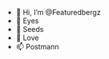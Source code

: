 - 👋 Hi, I’m @Featuredbergz
- 👀 Eyes
- 🌱 Seeds 
- 💞️ Love
- 📫 Postmann
<!---
Featuredbergz/Featuredbergz is a ✨ special ✨ repository because its `README.md` (this file) appears on your GitHub profile.
You can click the Preview link to take a look at your changes.
--->
